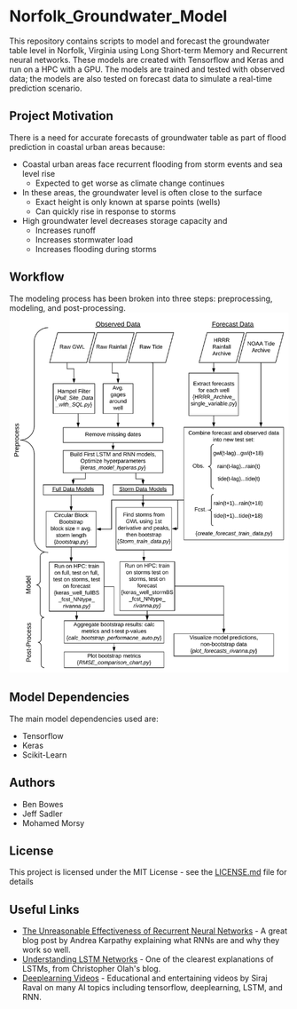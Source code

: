 # Norfolk_Groundwater_Model
This repository contains scripts to model and forecast the groundwater table level in Norfolk, Virginia using Long Short-term Memory and Recurrent neural networks. These models are created with Tensorflow and Keras and run on a HPC with a GPU. The models are trained and tested with observed data; the models are also tested on forecast data to simulate a real-time prediction scenario.

## Project Motivation
There is a need for accurate forecasts of groundwater table as part of flood prediction in coastal urban areas because:

- Coastal urban areas face recurrent flooding from storm events and sea level rise
  - Expected to get worse as climate change continues
- In these areas, the groundwater level is often close to the surface
  - Exact height is only known at sparse points (wells)
  - Can quickly rise in response to storms
- High groundwater level decreases storage capacity and
  - Increases runoff
  - Increases stormwater load
  - Increases flooding during storms

## Workflow
The modeling process has been broken into three steps: preprocessing, modeling, and post-processing.
![alt-tag](https://github.com/UVAdMIST/Norfolk_Groundwater_Model/blob/master/Norfolk_GWL_Workflow.png)

## Model Dependencies
The main model dependencies used are:
- Tensorflow
- Keras
- Scikit-Learn

## Authors
- Ben Bowes
- Jeff Sadler
- Mohamed Morsy

## License
This project is licensed under the MIT License - see the [LICENSE.md](https://github.com/UVAdMIST/Norfolk_Groundwater_Model/blob/master/LICENSE) file for details

## Useful Links
- [The Unreasonable Effectiveness of Recurrent Neural Networks](http://karpathy.github.io/2015/05/21/rnn-effectiveness/) - A great blog post by Andrea Karpathy explaining what RNNs are and why they work so well.
- [Understanding LSTM Networks](http://colah.github.io/posts/2015-08-Understanding-LSTMs/) - One of the clearest explanations of LSTMs, from Christopher Olah's blog.
- [Deeplearning Videos](https://www.youtube.com/channel/UCWN3xxRkmTPmbKwht9FuE5A/playlists) - Educational and entertaining videos by Siraj Raval on many AI topics including tensorflow, deeplearning, LSTM, and RNN.
